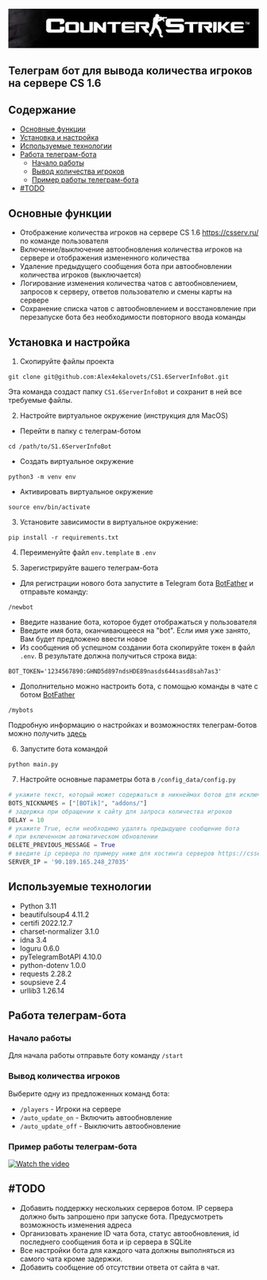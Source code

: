 ![](images/logo.jpg)
## Телеграм бот для вывода количества игроков на сервере CS 1.6
## Содержание
<!-- TOC -->
  * [Основные функции](#основные-функции)
  * [Установка и настройка](#установка-и-настройка)
  * [Используемые технологии](#используемые-технологии)
  * [Работа телеграм-бота](#работа-телеграм-бота)
    * [Начало работы](#начало-работы)
    * [Вывод количества игроков](#вывод-количества-игроков)
    * [Пример работы телеграм-бота](#пример-работы-телеграм-бота)
  * [#TODO](#todo)
<!-- TOC -->


## Основные функции

* Отображение количества игроков на сервере CS 1.6 https://csserv.ru/ по команде пользователя 
* Включение/выключение автообновления количества игроков на сервере и отображения измененного количества
* Удаление предыдущего сообщения бота при автообновлении количества игроков (выключается)
* Логирование изменения количества чатов с автообновлением, запросов к серверу, ответов пользователю и смены карты на сервере
* Сохранение списка чатов с автообновлением и восстановление при перезапуске бота без необходимости повторного ввода команды

## Установка и настройка

1. Скопируйте файлы проекта
```commandline
git clone git@github.com:Alex4ekalovets/CS1.6ServerInfoBot.git
```
Эта команда создаст папку `СS1.6ServerInfoBot`  и сохранит в ней все требуемые файлы.

2. Настройте виртуальное окружение (инструкция для MacOS)

* Перейти в папку с телеграм-ботом
```commandline
cd /path/to/S1.6ServerInfoBot
```
* Создать виртуальное окружение
```commandline
python3 -m venv env
```
* Активировать виртуальное окружение
```commandline
source env/bin/activate
```
3. Установите зависимости в виртуальное окружение:
```commandline
pip install -r requirements.txt
```
4. Переименуйте файл `env.template` в `.env`

5. Зарегистрируйте вашего телеграм-бота
* Для регистрации нового бота запустите в Telegram бота [BotFather](https://t.me/botfather) и отправьте команду:
```commandline
/newbot
```
* Введите название бота, которое будет отображаться у пользователя
* Введите имя бота, оканчивающееся на "bot".
Если имя уже занято, Вам будет предложено ввести новое
* Из сообщения об успешном создании бота скопируйте токен в файл `.env`. В результате должна получиться строка вида:
```dotenv
BOT_TOKEN='1234567890:GHND5d897ndsHDE89nasds644sasd8sah7as3'
```
* Дополнительно можно настроить бота, с помощью команды в чате с ботом [BotFather](https://t.me/botfather)
```commandline
/mybots
```
Подробную информацию о настройках и возможностях телеграм-ботов можно получить [здесь](https://core.telegram.org/bots#6-botfather)

6. Запустите бота командой
```commandline
python main.py
```

7. Настройте основные параметры бота в `/config_data/config.py`
```python
# укажите текст, который может содержаться в никнеймах ботов для исключения
BOTS_NICKNAMES = ["[BOTik]", "addons/"]
# задержка при обращении к сайту для запроса количества игроков
DELAY = 10
# укажите True, если необходимо удалять предыдущее сообщение бота 
# при включенном автоматическом обновлении
DELETE_PREVIOUS_MESSAGE = True
# введите ip сервера по примеру ниже для хостинга серверов https://csserv.ru/
SERVER_IP = '90.189.165.248_27035'
```

## Используемые технологии
* Python 3.11
* beautifulsoup4 4.11.2
* certifi 2022.12.7
* charset-normalizer 3.1.0
* idna 3.4
* loguru 0.6.0
* pyTelegramBotAPI 4.10.0
* python-dotenv 1.0.0
* requests 2.28.2
* soupsieve 2.4
* urllib3 1.26.14

## Работа телеграм-бота
### Начало работы
Для начала работы отправьте боту команду `/start`

### Вывод количества игроков
Выберите одну из предложенных команд бота:
* `/players` - Игроки на сервере
* `/auto_update_on` - Включить автообновление
* `/auto_update_off` - Выключить автообновление


### Пример работы телеграм-бота  
[![Watch the video](https://img.youtube.com/vi/JCR1ZzCttuA/maxresdefault.jpg)](https://youtube.com/shorts/JCR1ZzCttuA?feature=share)

## #TODO
* Добавить поддержку нескольких серверов ботом. IP сервера должно 
быть запрошено при запуске бота. Предусмотреть возможность изменения адреса
* Организовать хранение ID чата бота, статус автообновления, id последнего сообщения бота и ip сервера в SQLite
* Все настройки бота для каждого чата должны выполняться из самого чата кроме задержки. 
* Добавить сообщение об отсутствии ответа от сайта в чат.
